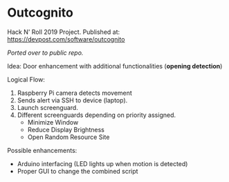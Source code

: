 # Outcognito
Hack N' Roll 2019 Project. Published at: https://devpost.com/software/outcognito

_Ported over to public repo._

Idea: Door enhancement with additional functionalities (**opening detection**)

Logical Flow:

1. Raspberry Pi camera detects movement
2. Sends alert via SSH to device (laptop).
3. Launch screenguard.
4. Different screenguards depending on priority assigned.
    * Minimize Window 
    * Reduce Display Brightness
    * Open Random Resource Site


Possible enhancements:
* Arduino interfacing (LED lights up when motion is detected)
* Proper GUI to change the combined script
